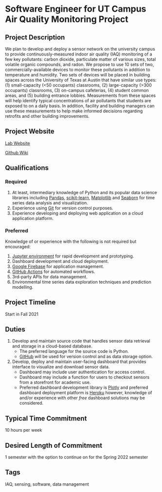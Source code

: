 # Software Engineer for UT Campus Air Quality Monitoring Project

## Project Description

We plan to develop and deploy a sensor network on the university campus to provide continuously-measured indoor air quality (IAQ) monitoring of a few key pollutants: carbon dioxide, particulate matter of various sizes, total volatile organic compounds, and radon. We propose to use 10 sets of two, commercially-available devices to monitor these pollutants in addition to temperature and humidity. Two sets of devices will be placed in building spaces across the University of Texas at Austin that have similar use types: (1) small-capacity (<50 occupants) classrooms, (2) large-capacity (>300 occupants) classrooms, (3) on-campus cafeterias, (4) student common areas, and (5) building entrance lobbies. Measurements from these spaces will help identify typical concentrations of air pollutants that students are exposed to on a daily basis. In addition, facility and building managers can use these measurements to help make informed decisions regarding retrofits and other building improvements. 

## Project Website
[Lab Website ](https://nagy.caee.utexas.edu)

[Github Wiki](https://github.com/intelligent-environments-lab/bleed-orange-measure-iaq/wiki)

## Qualifications
### Required
1. At least, intermediary knowledge of Python and its popular data science libraries including [Pandas](https://pandas.pydata.org), [scikit-learn](https://scikit-learn.org/stable/index.html), [Matplotlib](https://matplotlib.org) and [Seaborn](https://seaborn.pydata.org) for time series data analysis and visualization.
2. Experience using [Git](https://git-scm.com) for version control purposes.
3. Experience developing and deploying web application on a cloud application platform.

### Preferred
Knowledge of or experience with the following is not required but encouraged:
1. [Jupyter environment](https://jupyter.org) for rapid development and prototyping.
3. Dashboard development and cloud deployment.
2. [Google Firebase](https://firebase.google.com) for application management.
3. [GitHub Actions](https://docs.github.com/en/actions) for automated workflows.
4. 3rd-party APIs for data management.
2. Environmental time series data exploration techniques and prediction modelling.

## Project Timeline
Start in Fall 2021

## Duties
1. Develop and maintain source code that handles sensor data retrieval and storage in a cloud-based database. 
    - The preferred language for the source code is Python.
    - [GitHub](https://github.com) will be used for version control and as data storage option.
2. Develop, deploy and maintain user-facing dashboard that provides interface to visualize and download sensor data.
    - Dashboard may include user authentication for access control.
    - Dashboard may include a function for users to checkout sensors from a storefront for academic use.
    - Preferred dashboard development library is [Plotly](https://plotly.com) and preferred dashboard deployment platform is [Heroku](https://www.heroku.com) however, knowledge of and/or experience with other _free_ dashboard solutions may be considered.

## Typical Time Commitment
10 hours per week

## Desired Length of Commitment
1 semester with the option to continue on for the Spring 2022 semester

## Tags
IAQ, sensing, software, data management

